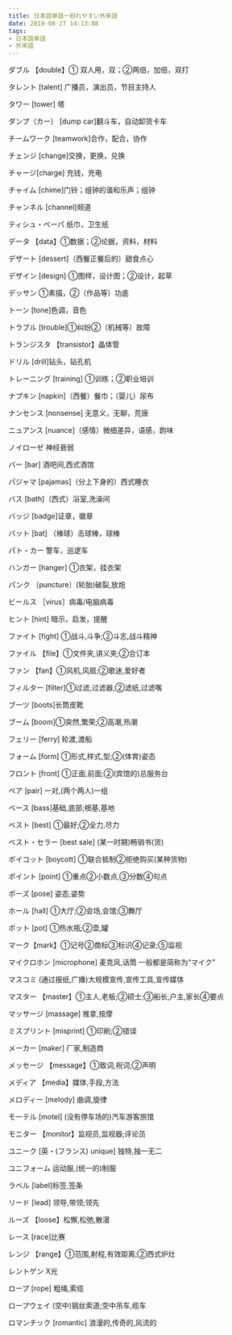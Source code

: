 ```yaml
---
title: 日本語単語ー紛れやすい外来語
date: 2019-08-27 14:13:08
tags:
- 日本語単語
- 外来語
---
```


ダブル 【double】① 双人用，双；②两倍，加倍，双打  

タレント [talent] 广播员，演出员，节目主持人 

タワー [tower] 塔 

ダンプ（カー） [dump car]翻斗车，自动卸货卡车 

チームワーク [teamwork]合作，配合，协作





チェンジ [change]交换，更换，兑换 

チャージ[charge] 充钱，充电

チャイム [chime]门铃；组钟的谐和乐声；组钟 

チャンネル [channel]频道 

ティシュ・ペーパ 纸巾，卫生纸 

データ 【data】①数据；②论据，资料，材料 





デザート [dessert]（西餐正餐后的）甜食点心 

デザイン [design] ①图样，设计图；②设计，起草 

デッサン ①素描，②（作品等）功底 

トーン [tone]色调，音色  

トラブル [trouble]①纠纷②（机械等）故障 





トランジスタ 【transistor】晶体管 

ドリル [drill]钻头，钻孔机 

トレーニング [training] ①训练；②职业培训 

ナプキン [napkin]（西餐）餐巾；（婴儿）尿布 

ナンセンス [nonsense] 无意义，无聊，荒唐 





ニュアンス [nuance]（感情）微细差异，语感，韵味 

ノイローゼ 神经衰弱 

バー [bar] 酒吧间,西式酒馆 

パジャマ [pajamas]（分上下身的）西式睡衣

バス [bath]（西式）浴室,洗澡间





バッジ [badge]证章，徽章 

バット [bat] （棒球）击球棒，球棒 

パト・カー 警车，巡逻车 

ハンガー [hanger] ①衣架，挂衣架

パンク 〔puncture〕(轮胎)破裂,放炮





ビールス ［virus］病毒/电脑病毒

ヒント [hint] 暗示，启发，提醒 

ファイト [fight] ①战斗,斗争;②斗志,战斗精神 

ファイル 【file】①文件夹,讲义夹;②合订本 

ファン 【fan】①风机,风扇;②歌迷,爱好者





フィルター [filter]①过滤,过滤器,②滤纸,过滤嘴 

ブーツ [boots]长筒皮靴 

ブーム [boom]①突然,繁荣;②高潮,热潮 

フェリー [ferry] 轮渡,渡船 

フォーム [form] ①形式,样式,型;②(体育)姿态 





フロント [front] ①正面,前面;②(宾馆的)总服务台 

ペア [pair] 一对,(两个两人)一组 

ベース [bass]基础,底部;根基,基地 

ベスト [best] ①最好;②全力,尽力 

ベスト・セラー [best sale] (某一时期)畅销书(货) 





ボイコット [boycott] ①联合抵制②拒绝购买(某种货物) 

ポイント [point] ①重点②小数点,③分数④句点 

ポーズ [pose] 姿态,姿势 

ホール [hall] ①大厅;②会场,会馆;③舞厅

ポット [pot] ①热水瓶;②壶,罐





マーク【mark】①记号②商标③标识④记录;⑤监视 

マイクロホン [microphone] 麦克风,话筒  一般都是简称为“マイク”

マスコミ (通过报纸,广播)大规模宣传,宣传工具,宣传媒体 

マスター 【master】①主人,老板;②硕士;③船长,户主,家长④要点 

マッサージ [massage] 推拿,按摩 





ミスプリント [misprint] ①印刷;②错误 

メーカー [maker] 厂家,制造商 

メッセージ 【message】①致词,祝词;②声明 

メディア 【media】媒体,手段,方法 

メロディー [melody] 曲调,旋律 





モーテル [motel] (没有停车场的)汽车游客旅馆 

モニター 【monitor】监视员,监视器;评论员 

ユニーク [英・(フランス) unique] 独特,独一无二 

ユニフォーム 运动服,(统一的)制服 

ラベル [label]标签,签条  

リード [lead] 领导,带领;领先 





ルーズ 【loose】松懈,松弛,散漫 

レース [race]比赛

レンジ 【range】①范围,射程,有效距离;②西式炉灶 

レントゲン X光 

ロープ [rope] 粗绳,索缆 

ロープウェイ (空中)钢丝索道;空中吊车,缆车 

ロマンチック [romantic] 浪漫的,传奇的,风流的 